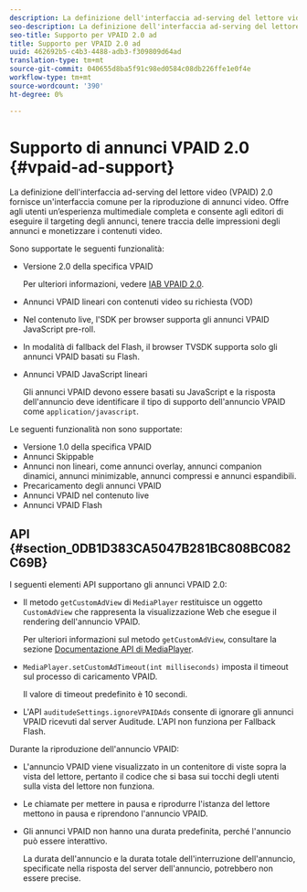 ```yaml
---
description: La definizione dell'interfaccia ad-serving del lettore video (VPAID) 2.0 fornisce un'interfaccia comune per la riproduzione di annunci video. Offre agli utenti un’esperienza multimediale completa e consente agli editori di eseguire il targeting degli annunci, tenere traccia delle impressioni degli annunci e monetizzare i contenuti video.
seo-description: La definizione dell'interfaccia ad-serving del lettore video (VPAID) 2.0 fornisce un'interfaccia comune per la riproduzione di annunci video. Offre agli utenti un’esperienza multimediale completa e consente agli editori di eseguire il targeting degli annunci, tenere traccia delle impressioni degli annunci e monetizzare i contenuti video.
seo-title: Supporto per VPAID 2.0 ad
title: Supporto per VPAID 2.0 ad
uuid: 462692b5-c4b3-4488-adb3-f309809d64ad
translation-type: tm+mt
source-git-commit: 040655d8ba5f91c98ed0584c08db226ffe1e0f4e
workflow-type: tm+mt
source-wordcount: '390'
ht-degree: 0%

---
```



# Supporto di annunci VPAID 2.0 {#vpaid-ad-support}

La definizione dell&#39;interfaccia ad-serving del lettore video (VPAID) 2.0 fornisce un&#39;interfaccia comune per la riproduzione di annunci video. Offre agli utenti un’esperienza multimediale completa e consente agli editori di eseguire il targeting degli annunci, tenere traccia delle impressioni degli annunci e monetizzare i contenuti video.

Sono supportate le seguenti funzionalità:

* Versione 2.0 della specifica VPAID

   Per ulteriori informazioni, vedere [IAB VPAID 2.0](https://www.iab.com/guidelines/digital-video-player-ad-interface-definition-vpaid-2-0/).
* Annunci VPAID lineari con contenuti video su richiesta (VOD)
* Nel contenuto live, l&#39;SDK per browser supporta gli annunci VPAID JavaScript pre-roll.
* In modalità di fallback del Flash, il browser TVSDK supporta solo gli annunci VPAID basati su Flash.
* Annunci VPAID JavaScript lineari

   Gli annunci VPAID devono essere basati su JavaScript e la risposta dell&#39;annuncio deve identificare il tipo di supporto dell&#39;annuncio VPAID come `application/javascript`.

Le seguenti funzionalità non sono supportate:

* Versione 1.0 della specifica VPAID
* Annunci Skippable
* Annunci non lineari, come annunci overlay, annunci companion dinamici, annunci minimizable, annunci compressi e annunci espandibili.
* Precaricamento degli annunci VPAID
* Annunci VPAID nel contenuto live
* Annunci VPAID Flash

## API {#section_0DB1D383CA5047B281BC808BC082C69B}

I seguenti elementi API supportano gli annunci VPAID 2.0:

* Il metodo `getCustomAdView` di `MediaPlayer` restituisce un oggetto `CustomAdView` che rappresenta la visualizzazione Web che esegue il rendering dell&#39;annuncio VPAID.

   Per ulteriori informazioni sul metodo `getCustomAdView`, consultare la sezione [Documentazione API di MediaPlayer](https://help.adobe.com/en_US/primetime/api/psdk/browser_tvsdk/AdobePSDK.MediaPlayer.html).

* `MediaPlayer.setCustomAdTimeout(int milliseconds)` imposta il timeout sul processo di caricamento VPAID.

   Il valore di timeout predefinito è 10 secondi.

* L&#39;API `auditudeSettings.ignoreVPAIDAds` consente di ignorare gli annunci VPAID ricevuti dal server Auditude. L&#39;API non funziona per Fallback Flash.

Durante la riproduzione dell&#39;annuncio VPAID:

* L&#39;annuncio VPAID viene visualizzato in un contenitore di viste sopra la vista del lettore, pertanto il codice che si basa sui tocchi degli utenti sulla vista del lettore non funziona.
* Le chiamate per mettere in pausa e riprodurre l&#39;istanza del lettore mettono in pausa e riprendono l&#39;annuncio VPAID.
* Gli annunci VPAID non hanno una durata predefinita, perché l&#39;annuncio può essere interattivo.

   La durata dell&#39;annuncio e la durata totale dell&#39;interruzione dell&#39;annuncio, specificate nella risposta del server dell&#39;annuncio, potrebbero non essere precise.